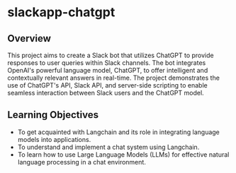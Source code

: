 # slackapp-chatgpt

## Overview
This project aims to create a Slack bot that utilizes ChatGPT to provide responses to user queries within Slack channels. The bot integrates OpenAI's powerful language model, ChatGPT, to offer intelligent and contextually relevant answers in real-time. The project demonstrates the use of ChatGPT's API, Slack API, and server-side scripting to enable seamless interaction between Slack users and the ChatGPT model.


## Learning Objectives
- To get acquainted with Langchain and its role in integrating language models into applications.
- To understand and implement a chat system using Langchain.
- To learn how to use Large Language Models (LLMs) for effective natural language processing in a chat environment.

